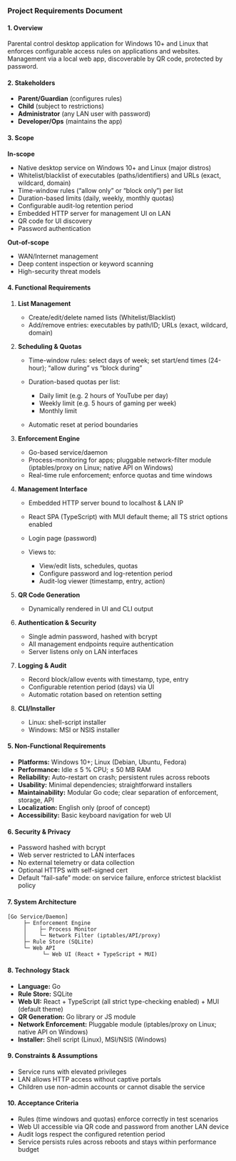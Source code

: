 ### Project Requirements Document

#### 1. Overview

Parental control desktop application for Windows 10+ and Linux that enforces configurable access rules on applications and websites. Management via a local web app, discoverable by QR code, protected by password.

#### 2. Stakeholders

* **Parent/Guardian** (configures rules)
* **Child** (subject to restrictions)
* **Administrator** (any LAN user with password)
* **Developer/Ops** (maintains the app)

#### 3. Scope

**In-scope**

* Native desktop service on Windows 10+ and Linux (major distros)
* Whitelist/blacklist of executables (paths/identifiers) and URLs (exact, wildcard, domain)
* Time-window rules (“allow only” or “block only”) per list
* Duration-based limits (daily, weekly, monthly quotas)
* Configurable audit-log retention period
* Embedded HTTP server for management UI on LAN
* QR code for UI discovery
* Password authentication

**Out-of-scope**

* WAN/Internet management
* Deep content inspection or keyword scanning
* High-security threat models

#### 4. Functional Requirements

1. **List Management**

   * Create/edit/delete named lists (Whitelist/Blacklist)
   * Add/remove entries: executables by path/ID; URLs (exact, wildcard, domain)

2. **Scheduling & Quotas**

   * Time-window rules: select days of week; set start/end times (24-hour); “allow during” vs “block during”
   * Duration-based quotas per list:

     * Daily limit (e.g. 2 hours of YouTube per day)
     * Weekly limit (e.g. 5 hours of gaming per week)
     * Monthly limit
   * Automatic reset at period boundaries

3. **Enforcement Engine**

   * Go-based service/daemon
   * Process-monitoring for apps; pluggable network-filter module (iptables/proxy on Linux; native API on Windows)
   * Real-time rule enforcement; enforce quotas and time windows

4. **Management Interface**

   * Embedded HTTP server bound to localhost & LAN IP
   * React SPA (TypeScript) with MUI default theme; all TS strict options enabled
   * Login page (password)
   * Views to:

     * View/edit lists, schedules, quotas
     * Configure password and log-retention period
     * Audit-log viewer (timestamp, entry, action)

5. **QR Code Generation**

   * Dynamically rendered in UI and CLI output

6. **Authentication & Security**

   * Single admin password, hashed with bcrypt
   * All management endpoints require authentication
   * Server listens only on LAN interfaces

7. **Logging & Audit**

   * Record block/allow events with timestamp, type, entry
   * Configurable retention period (days) via UI
   * Automatic rotation based on retention setting

8. **CLI/Installer**

   * Linux: shell-script installer
   * Windows: MSI or NSIS installer

#### 5. Non-Functional Requirements

* **Platforms:** Windows 10+; Linux (Debian, Ubuntu, Fedora)
* **Performance:** Idle ≤ 5 % CPU; ≤ 50 MB RAM
* **Reliability:** Auto-restart on crash; persistent rules across reboots
* **Usability:** Minimal dependencies; straightforward installers
* **Maintainability:** Modular Go code; clear separation of enforcement, storage, API
* **Localization:** English only (proof of concept)
* **Accessibility:** Basic keyboard navigation for web UI

#### 6. Security & Privacy

* Password hashed with bcrypt
* Web server restricted to LAN interfaces
* No external telemetry or data collection
* Optional HTTPS with self-signed cert
* Default “fail-safe” mode: on service failure, enforce strictest blacklist policy

#### 7. System Architecture

```
[Go Service/Daemon]
     ├─ Enforcement Engine
     │    ├─ Process Monitor
     │    └─ Network Filter (iptables/API/proxy)
     ├─ Rule Store (SQLite)
     └─ Web API
           └─ Web UI (React + TypeScript + MUI)
```

#### 8. Technology Stack

* **Language:** Go
* **Rule Store:** SQLite
* **Web UI:** React + TypeScript (all strict type-checking enabled) + MUI (default theme)
* **QR Generation:** Go library or JS module
* **Network Enforcement:** Pluggable module (iptables/proxy on Linux; native API on Windows)
* **Installer:** Shell script (Linux), MSI/NSIS (Windows)

#### 9. Constraints & Assumptions

* Service runs with elevated privileges
* LAN allows HTTP access without captive portals
* Children use non-admin accounts or cannot disable the service

#### 10. Acceptance Criteria

* Rules (time windows and quotas) enforce correctly in test scenarios
* Web UI accessible via QR code and password from another LAN device
* Audit logs respect the configured retention period
* Service persists rules across reboots and stays within performance budget
